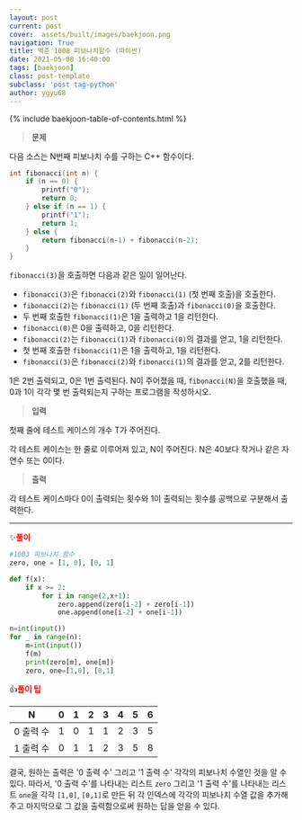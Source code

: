 ```yaml
---
layout: post
current: post
cover:  assets/built/images/baekjoon.png
navigation: True
title: 백준 1008 피보나치함수 (파이썬)
date: 2021-05-08 16:40:00
tags: [baekjoon]
class: post-template
subclass: 'post tag-python'
author: ygyu68
---
```

{% include baekjoon-table-of-contents.html %}

>**문제**

다음 소스는 N번째 피보나치 수를 구하는 C++ 함수이다.

```c++
int fibonacci(int n) {
    if (n == 0) {
        printf("0");
        return 0;
    } else if (n == 1) {
        printf("1");
        return 1;
    } else {
        return fibonacci(n‐1) + fibonacci(n‐2);
    }
}
```

`fibonacci(3)`을 호출하면 다음과 같은 일이 일어난다.

- `fibonacci(3)`은 `fibonacci(2)`와 `fibonacci(1)` (첫 번째 호출)을 호출한다.
- `fibonacci(2)`는 `fibonacci(1)` (두 번째 호출)과 `fibonacci(0)`을 호출한다.
- 두 번째 호출한 `fibonacci(1)`은 1을 출력하고 1을 리턴한다.
- `fibonacci(0)`은 0을 출력하고, 0을 리턴한다.
- `fibonacci(2)`는 `fibonacci(1)`과 `fibonacci(0)`의 결과를 얻고, 1을 리턴한다.
- 첫 번째 호출한 `fibonacci(1)`은 1을 출력하고, 1을 리턴한다.
- `fibonacci(3)`은 `fibonacci(2)`와 `fibonacci(1)`의 결과를 얻고, 2를 리턴한다.

1은 2번 출력되고, 0은 1번 출력된다. N이 주어졌을 때, `fibonacci(N)`을 호출했을 때, 0과 1이 각각 몇 번 출력되는지 구하는 프로그램을 작성하시오.

>**입력**

첫째 줄에 테스트 케이스의 개수 T가 주어진다.

각 테스트 케이스는 한 줄로 이루어져 있고, N이 주어진다. N은 40보다 작거나 같은 자연수 또는 0이다.

>**출력**

각 테스트 케이스마다 0이 출력되는 횟수와 1이 출력되는 횟수를 공백으로 구분해서 출력한다.

---

✨**<span style="color:red">풀이</span>**

```python
#1003 피보나치 함수
zero, one = [1, 0], [0, 1]

def f(x):
    if x >= 2:
        for i in range(2,x+1):
            zero.append(zero[i-2] + zero[i-1])
            one.append(one[i-2] + one[i-1])

n=int(input())
for _ in range(n):
    m=int(input())
    f(m)
    print(zero[m], one[m])
    zero, one=[1,0], [0,1]
```

👍**<span style="color:red">풀이 팁</span>**

|     N     |  0   |  1   |  2   |  3   |  4   |  5   |  6   |
| :-------: | :--: | :--: | :--: | :--: | :--: | :--: | :--: |
| 0 출력 수 |  1   |  0   |  1   |  1   |  2   |  3   |  5   |
| 1 출력 수 |  0   |  1   |  1   |  2   |  3   |  5   |  8   |

결국, 원하는 출력은 '0 출력 수' 그리고 '1 출력 수' 각각의 피보나치 수열인 것을 알 수 있다. 따라서, '0 출력 수'를 나타내는 리스트 `zero` 그리고 '1 출력 수'를 나타내는 리스트 `one`을 각각 `[1,0]`, `[0,1]`로 만든 뒤 각 인덱스에 각각의 피보나치 수열 값을 추가해주고 마지막으로 그 값을 출력함으로써 원하는 답을 얻을 수 있다.